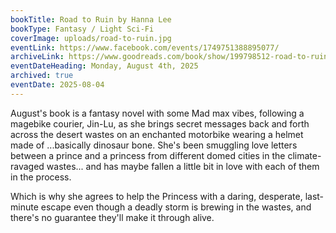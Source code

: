 ```yaml
---
bookTitle: Road to Ruin by Hanna Lee
bookType: Fantasy / Light Sci-Fi
coverImage: uploads/road-to-ruin.jpg
eventLink: https://www.facebook.com/events/1749751388895077/
archiveLink: https://www.goodreads.com/book/show/199798512-road-to-ruin
eventDateHeading: Monday, August 4th, 2025
archived: true
eventDate: 2025-08-04
---
```


August's book is a fantasy novel with some Mad max vibes, following a magebike courier, Jin-Lu, as she brings secret messages back and forth across the desert wastes on an enchanted motorbike wearing a helmet made of ...basically dinosaur bone. She's been smuggling love letters between a prince and a princess from different domed cities in the climate-ravaged wastes... and has maybe fallen a little bit in love with each of them in the process.

Which is why she agrees to help the Princess with a daring, desperate, last-minute escape even though a deadly storm is brewing in the wastes, and there's no guarantee they'll make it through alive. 